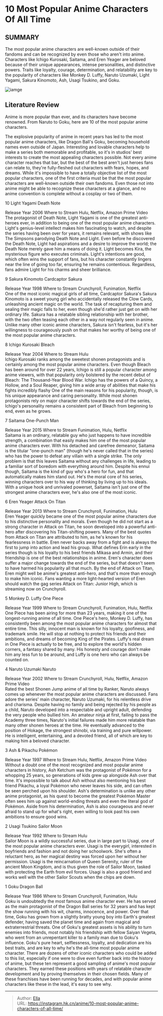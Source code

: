 # 10 Most Popular Anime Characters Of All Time


## SUMMARY 


 The most popular anime characters are well-known outside of their fandoms and can be recognized by even those who aren&#39;t into anime. 
 Characters like Ichigo Kurosaki, Saitama, and Eren Yeager are beloved because of their unique appearances, intense personalities, and distinctive powers. 
 Traits like loyalty, courage, determination, and relatability are key to the popularity of characters like Monkey D. Luffy, Naruto Uzumaki, Light Yagami, Sakura Kinomoto, Ash, Usagi Tsukino, and Goku. 

![iamge](https://static1.srcdn.com/wordpress/wp-content/uploads/2023/06/most-popular-anime-characters.jpg)

## Literature Review

Anime is more popular than ever, and its characters have become renowned. From Naruto to Goku, here are 10 of the most popular anime characters.




The explosive popularity of anime in recent years has led to the most popular anime characters, like Dragon Ball&#39;s Goku, becoming household names even outside of Japan. Interesting and lovable characters help to make a series both memorable and profitable, so it&#39;s in studios&#39; best interests to create the most appealing characters possible. Not every anime character reaches that bar, but the best of the best aren&#39;t just heroes fans can relate to, they&#39;re fully-fleshed out characters with fears, hopes, and dreams.
While it&#39;s impossible to have a totally objective list of the most popular characters, one of the first criteria must be that the most popular characters are well-known outside their own fandoms. Even those not into anime might be able to recognize these characters at a glance, and no anime convention is complete without a cosplay or two of them.









 








 10  Light Yagami 
Death Note
        

  Release Year   2006    Where to Stream   Hulu, Netflix, Amazon Prime Video    
The protagonist of Death Note, Light Yagami is one of the greatest anti-heroes ever, in addition to being one of the most popular anime characters. Light&#39;s genius-level intellect makes him fascinating to watch, and despite the series having been over for years, it remains relevant, with shows like The Simpsons parodying Death Note and Light.
Even before he discovered the Death Note, Light had aspirations and a desire to improve the world; the Death Note merely gave him a means of doing it. Light becomes Kira, the mysterious figure who executes criminals. Light&#39;s intentions are good, which often wins the support of fans, but his character constantly lingers near the line of going too far, ensuring he remains contentious. Regardless, fans admire Light for his charms and sheer brilliance.





 9  Sakura Kinomoto 
Cardcaptor Sakura
        

  Release Year   1998    Where to Stream   Crunchyroll, Funimation, Netflix    
One of the most iconic magical girls of all time, Cardcaptor Sakura&#39;s Sakura Kinomoto is a sweet young girl who accidentally released the Clow Cards, unleashing ancient magic on the world. The task of recapturing them and sealing their magic falls to her, even though she&#39;d rather just get on with her ordinary life. Sakura has a relatable sibling relationship with her brother, with the two often teasing each other in a way not regularly seen in anime. Unlike many other iconic anime characters, Sakura isn&#39;t fearless, but it&#39;s her willingness to courageously push on that makes her worthy of being one of the most popular anime characters.





 8  Ichigo Kurosaki 
Bleach
        

  Release Year   2004    Where to Stream   Hulu    
Ichigo Kurosaki ranks among the sweetest shonen protagonists and is certainly among the most popular anime characters. Even though Bleach has been around for over 22 years, Ichigo is still a popular character among anime viewers, with that popularity only bolstered by the recent debut of Bleach: The Thousand-Year Blood War.
Ichigo has the powers of a Quincy, a Hollow, and a Soul Reaper, giving him a wide array of abilities that make his fights incredibly flashy One of the main reasons for his popularity, though, is his unique appearance and caring personality. While most shonen protagonists rely on major character shifts towards the end of the series, Ichigo&#39;s personality remains a consistent part of Bleach from beginning to end, even as he grows.





 7  Saitama 
One-Punch Man


 







  Release Year   2015    Where to Stream   Funimation, Hulu, Netflix    
Saitama is an ordinary, relatable guy who just happens to have incredible strength, a combination that easily makes him one of the most popular anime characters ever. With his detached and carefree demeanor, Saitama is the titular &#34;one-punch man&#34; (though he&#39;s never called that in the series) who has the power to defeat any villain with a single strike. The only problem is that this leaves Saitama without any challenges in life, leading to a familiar sort of boredom with everything around him.
Despite his ennui though, Saitama is the kind of guy who&#39;s a hero for fun, and that automatically makes him stand out. He&#39;s the moral core of his series, winning characters over to his way of thinking by living up to his ideals. With a unique hook and unrivaled powerset, Saitama isn&#39;t just one of the strongest anime characters ever, he&#39;s also one of the most iconic.





 6  Eren Yeager 
Attack On Titan
        

  Release Year   2013    Where to Stream   Crunchyroll, Funimation, Hulu    
Eren Yeager quickly became one of the most popular anime characters due to his distinctive personality and morals. Even though he did not start as a strong character in Attack on Titan, he soon developed into a powerful anti-hero after discovering his Titan-shifting powers. Many of the best quotes from Attack on Titan are attributed to him, as he&#39;s known for his fearlessness in battle.
Eren never backs away from a fight and is always the first to jump into action and lead his group. What defines Erin early in the series though is his loyalty to his best friends Mikasa and Armin, and their friendship is one of the best relationships in anime. Eren&#39;s character does suffer a major change towards the end of the series, but that doesn&#39;t seem to have harmed his popularity all that much. By the end of Attack on Titan, Eren might well be anime&#39;s greatest anti-hero, and that&#39;s more than enough to make him iconic.
Fans wanting a more light-hearted version of Eren should watch the gag series Attack on Titan: Junior High, which is streaming now on Crunchyroll.  






 5  Monkey D. Luffy 
One Piece
        

  Release Year   1999    Where to Stream   Crunchyroll, Funimation, Hulu, Netflix    
One Piece has been airing for more than 23 years, making it one of the longest-running anime of all time. One Piece&#39;s hero, Monkey D. Luffy, has consistently been among the most popular anime characters for almost that entire time. This silly, innocent man is known for his loyalty, goofiness, and trademark smile. He will stop at nothing to protect his friends and their ambitions, and dreams of becoming King of the Pirates.
Luffy&#39;s real dream in One Piece is actually to be free, and to explore the world&#39;s hidden corners, a fantasy shared by many. His honesty and courage don&#39;t make him any less fun to be around, and Luffy is one hero who can always be counted on.





 4  Naruto Uzumaki 
Naruto


 







  Release Year   2002    Where to Stream   Crunchyroll, Hulu, Netflix, Amazon Prime Video    
Rated the best Shonen Jump anime of all time by Ranker, Naruto always comes up whenever the most popular anime characters are discussed. Fans adore the series&#39; main character, Naruto Uzumaki, for his relentless drive and charisma. Despite having no family and being rejected by his people as a child, Naruto developed into a respectable and upright adult, defending the very people who bullied him.
An amateur ninja at first, failing to pass the Academy three times, Naruto&#39;s initial failures made him more relatable than many other shonen heroes at the time. He eventually advanced to the position of Hokage, the strongest shinobi, via training and pure willpower. He is intelligent, entertaining, and a devoted friend, all of which are key to making him a beloved character.





 3  Ash &amp; Pikachu 
Pokémon
        

  Release Year   1997    Where to Stream   Hulu, Netflix, Amazon Prime Video    
Without a doubt one of the most recognized and most popular anime characters in history, Ash Ketchum was the protagonist of Pokémon for a whopping 25 years, so generations of kids grew up alongside Ash over that time. It&#39;s impossible to talk about Ash without also mentioning his best friend Pikachu, a loyal Pokémon who never leaves his side, and can often be seen perched upon his shoulder.
Ash&#39;s determination is unlike any other anime protagonist, as his quest to become the greatest Pokémon Master often sees him up against world-ending threats and even the literal god of Pokémon. Aside from his determination, Ash is also courageous and never afraid to stand up for what&#39;s right, even willing to look past his own ambitions to ensure good wins.





 2  Usagi Tsukino 
Sailor Moon
        

  Release Year   1992    Where to Stream   Hulu    
Sailor Moon is a wildly successful series, due in large part to Usagi, one of the most popular anime characters ever. Usagi is the everygirl, interested in boyfriends and fashion and not doing her schoolwork. She&#39;s often a reluctant hero, as her magical destiny was forced upon her without her permission. Usagi is the reincarnation of Queen Serenity, ruler of the ancient Moon Kingdom, and is thus given the role of Sailor Moon, tasked with protecting the Earth from evil forces. Usagi is also a good friend and works well with the other Sailor Scouts when the chips are down.





 1  Goku 
Dragon Ball


 







  Release Year   1986    Where to Stream   Crunchyroll, Funimation, Hulu    
Goku is undoubtedly the most famous anime character ever. He has served as the main protagonist of the Dragon Ball series for 32 years and has kept the show running with his wit, charms, innocence, and power. Over that time, Goku has grown from a slightly bratty young boy into Earth&#39;s greatest defender, having saved the planet time and again from magical and extraterrestrial threats. One of Goku&#39;s greatest assets is his ability to turn enemies into friends, most notably his friendship with fellow Saiyan Vegeta, who went from an unrepentant killer to a family man due to Goku&#39;s influence. Goku&#39;s pure heart, selflessness, loyalty, and dedication are his best traits, and are key to why he&#39;s the all-time most popular anime character.
There are dozens of other iconic characters who could be added to this list, especially if one were to dive even further back into the history of anime, but these ten represent a good sampling of anime&#39;s most popular characters. They earned these positions with years of relatable character development and by proving themselves in their chosen fields. Many of these franchises have been running for decades, and with popular anime characters like these in the lead, it&#39;s easy to see why.

---

> Author: [Ella](https://instagram.hk.cn/)  
> URL: https://instagram.hk.cn/anime/10-most-popular-anime-characters-of-all-time/  

